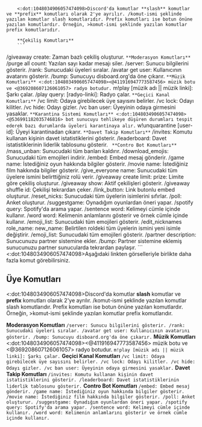         <:dot:1048034906057474098>Discord'da komutlar **slash** komutlar ve **prefix** komutları olarak 2'ye ayrılır. /komut-ismi şeklinde yazılan komutlar slash komutlarıdır. Prefix komutları ise botun önüne yazılan komutlardır. Örneğin, >komut-ismi şeklinde yazılan komutlar prefix komutlarıdır.

        **Çekiliş Komutları**
        ```
/giveaway create: Zaman bazlı çekiliş oluşturur.
        ```
        **Moderasyon Komutları**
        ```
/purge all count: Yazılan sayı kadar mesajı siler. 
/server: Sunucu bilgilerini gösterir.
/rank: Sunucudaki üyeleri sıralar.
/avatar get user: Kullanıcının avatarını gösterir.
/bump: Sunucuyu disboard.org'da öne çıkarır.
        ```
        **Müzik Komutları**
        <:dot:1048034906057474098><@411916947773587456> müzik botu ve <@369208607126061057> radyo botudur.
        ```
m!play [müzik adı || müzik linki]: Şarkı çalar.
/play query: [radyo-linki]: Radyo çalar. 
        ```
        **Geçici Kanal Komutları**
        ```
/vc limit: Odaya girebilecek üye sayısını belirler.
/vc lock: Odayı kilitler.
/vc hide: Odayı gizler.
/vc ban user: Üyeyinin odaya girmesini yasaklar.
        ```
        **Karantina Sistemi Komutları**
        <:dot:1048034906057474098><@536991182035746816> bot sunucuyu tehlikeye düşüren durumları tespit ederek bazı durumlarda üyeleri karantinaya alır.
        ```
w!unquarantine [user-id]: Üyeyi karantinadan çıkarır.
        ```
        **Davet Takip Komutları**
        ```
/invites: Komutu kullanan kişinin davet istatistiklerini gösterir.
/leaderboard: Davet istatistiklerinin liderlik tablosunu gösterir.
        ``` 
        **Contro Bot Komutları**
        ```
/mass_unban: Sunucudaki tüm banları kaldırır.
/download_emojis: Sunucudaki tüm emojileri indirir.
/embed: Embed mesaj gönderir.
/game name: İstediğiniz oyun hakkında bilgiler gösterir.
/movie name: İstediğiniz film hakkında bilgiler gösterir.
/give_everyone name: Sunucudaki tüm üyelere ismini belirttiğiniz rolü verir.
/giveaway create limit: prize: Limite göre çekiliş oluşturur.
/giveaway show: Aktif çekilişleri gösterir.
/giveaway shuffle id: Çekilişi tekrardan çeker.
/link_button: Link butonlu embed oluşturur.
/reset_nicks: Sunucudaki tüm üyelerin isimlerini sıfırlar.
/poll: Anket oluşturur.
/suggestgame: Oynadığım oyunlardan öneri yapar.
/spotify query: Spotify'da arama yapar.
/sentence word: Kelimeyi cümle içinde kullanır.
/word word: Kelimenin anlamlarını gösterir ve örnek cümle içinde kullanır.
/emoji_list: Sunucudaki tüm emojileri gösterir.
/edit_nicknames role_name: new_name: Belirtilen roldeki tüm üyelerin ismini yeni isimle değiştirir.
/emoji_list: Sunucudaki tüm emojileri gösterir.
/partner description: Sunucunuzu partner sistemine ekler.
/bump: Partner sistemine eklemiş sunucunuzu partner sunucularda tekrardan paylaşır.
        ```
        <:dot:1048034906057474098>Aşağıdaki linkten görselleriyle birlikte daha fazla komut görebilirsiniz.

## Üye Komutları

<:dot:1048034906057474098>Discord'da komutlar **slash** komutlar ve **prefix** komutları olarak 2'ye ayrılır. /komut-ismi şeklinde yazılan komutlar slash komutlarıdır. Prefix komutları ise botun önüne yazılan komutlardır. Örneğin, >komut-ismi şeklinde yazılan komutlar prefix komutlarıdır.

**Moderasyon Komutları**
        ```
/server: Sunucu bilgilerini gösterir.
/rank: Sunucudaki üyeleri sıralar.
/avatar get user: Kullanıcının avatarını gösterir.
/bump: Sunucuyu disboard.org'da öne çıkarır.
        ```
**Müzik Komutları**
<:dot:1048034906057474098><@411916947773587456> müzik botu ve <@369208607126061057> radyo botudur.
        ```
m!play [müzik adı || müzik linki]: Şarkı çalar.
        ```
        **Geçici Kanal Komutları**
        ```
/vc limit: Odaya girebilecek üye sayısını belirler.
/vc lock: Odayı kilitler.
/vc hide: Odayı gizler.
/vc ban user: Üyeyinin odaya girmesini yasaklar.
        ```
        **Davet Takip Komutları**
        ```
/invites: Komutu kullanan kişinin davet istatistiklerini gösterir.
/leaderboard: Davet istatistiklerinin liderlik tablosunu gösterir.
        ``` 
        **Contro Bot Komutları**
        ```
/embed: Embed mesaj gönderir.
/game name: İstediğiniz oyun hakkında bilgiler gösterir.
/movie name: İstediğiniz film hakkında bilgiler gösterir.
/poll: Anket oluşturur.
/suggestgame: Oynadığım oyunlardan öneri yapar.
/spotify query: Spotify'da arama yapar.
/sentence word: Kelimeyi cümle içinde kullanır.
/word word: Kelimenin anlamlarını gösterir ve örnek cümle içinde kullanır.
        ```
